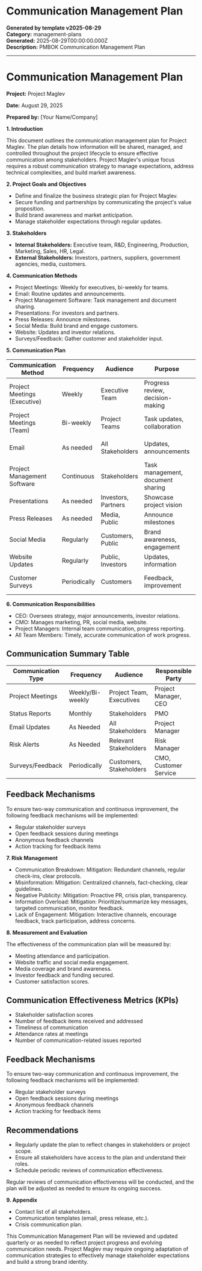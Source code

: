 # Communication Management Plan

**Generated by template v2025-08-29**  
**Category:** management-plans  
**Generated:** 2025-08-29T00:00:00.000Z  
**Description:** PMBOK Communication Management Plan

---

# Communication Management Plan

**Project:** Project Maglev

**Date:** August 29, 2025

**Prepared by:** [Your Name/Company]


**1. Introduction**

This document outlines the communication management plan for Project Maglev. The plan details how information will be shared, managed, and controlled throughout the project lifecycle to ensure effective communication among stakeholders. Project Maglev's unique focus requires a robust communication strategy to manage expectations, address technical complexities, and build market awareness.

**2. Project Goals and Objectives**

* Define and finalize the business strategic plan for Project Maglev.
* Secure funding and partnerships by communicating the project's value proposition.
* Build brand awareness and market anticipation.
* Manage stakeholder expectations through regular updates.

**3. Stakeholders**

* **Internal Stakeholders:** Executive team, R&D, Engineering, Production, Marketing, Sales, HR, Legal.
* **External Stakeholders:** Investors, partners, suppliers, government agencies, media, customers.

**4. Communication Methods**

* Project Meetings: Weekly for executives, bi-weekly for teams.
* Email: Routine updates and announcements.
* Project Management Software: Task management and document sharing.
* Presentations: For investors and partners.
* Press Releases: Announce milestones.
* Social Media: Build brand and engage customers.
* Website: Updates and investor relations.
* Surveys/Feedback: Gather customer and stakeholder input.

**5. Communication Plan**

| Communication Method | Frequency | Audience | Purpose | Responsible Party |
|---|---|---|---|---|
| Project Meetings (Executive) | Weekly | Executive Team | Progress review, decision-making | CEO |
| Project Meetings (Team) | Bi-weekly | Project Teams | Task updates, collaboration | Project Managers |
| Email | As needed | All Stakeholders | Updates, announcements | Relevant Team Member |
| Project Management Software | Continuous | Stakeholders | Task management, document sharing | Project Managers |
| Presentations | As needed | Investors, Partners | Showcase project vision | CMO, CEO |
| Press Releases | As needed | Media, Public | Announce milestones | CMO, PR Agency |
| Social Media | Regularly | Customers, Public | Brand awareness, engagement | CMO, Social Media Manager |
| Website Updates | Regularly | Public, Investors | Updates, information | CMO, Webmaster |
| Customer Surveys | Periodically | Customers | Feedback, improvement | CMO, Customer Service |

**6. Communication Responsibilities**

* CEO: Oversees strategy, major announcements, investor relations.
* CMO: Manages marketing, PR, social media, website.
* Project Managers: Internal team communication, progress reporting.
* All Team Members: Timely, accurate communication of work progress.

## Communication Summary Table

| Communication Type      | Frequency         | Audience                | Responsible Party      |
|------------------------|-------------------|-------------------------|-----------------------|
| Project Meetings       | Weekly/Bi-weekly  | Project Team, Executives| Project Manager, CEO  |
| Status Reports         | Monthly           | Stakeholders            | PMO                   |
| Email Updates          | As Needed         | All Stakeholders        | Project Manager       |
| Risk Alerts            | As Needed         | Relevant Stakeholders   | Risk Manager          |
| Surveys/Feedback       | Periodically      | Customers, Stakeholders | CMO, Customer Service |

## Feedback Mechanisms

To ensure two-way communication and continuous improvement, the following feedback mechanisms will be implemented:
- Regular stakeholder surveys
- Open feedback sessions during meetings
- Anonymous feedback channels
- Action tracking for feedback items

**7. Risk Management**

* Communication Breakdown: Mitigation: Redundant channels, regular check-ins, clear protocols.
* Misinformation: Mitigation: Centralized channels, fact-checking, clear guidelines.
* Negative Publicity: Mitigation: Proactive PR, crisis plan, transparency.
* Information Overload: Mitigation: Prioritize/summarize key messages, targeted communication, monitor feedback.
* Lack of Engagement: Mitigation: Interactive channels, encourage feedback, track participation, address concerns.

**8. Measurement and Evaluation**

The effectiveness of the communication plan will be measured by:
* Meeting attendance and participation.
* Website traffic and social media engagement.
* Media coverage and brand awareness.
* Investor feedback and funding secured.
* Customer satisfaction scores.

## Communication Effectiveness Metrics (KPIs)

- Stakeholder satisfaction scores
- Number of feedback items received and addressed
- Timeliness of communication
- Attendance rates at meetings
- Number of communication-related issues reported

## Feedback Mechanisms

To ensure two-way communication and continuous improvement, the following feedback mechanisms will be implemented:
- Regular stakeholder surveys
- Open feedback sessions during meetings
- Anonymous feedback channels
- Action tracking for feedback items

## Recommendations

- Regularly update the plan to reflect changes in stakeholders or project scope.
- Ensure all stakeholders have access to the plan and understand their roles.
- Schedule periodic reviews of communication effectiveness.

Regular reviews of communication effectiveness will be conducted, and the plan will be adjusted as needed to ensure its ongoing success.

**9. Appendix**

* Contact list of all stakeholders.
* Communication templates (email, press release, etc.).
* Crisis communication plan.

This Communication Management Plan will be reviewed and updated quarterly or as needed to reflect project progress and evolving communication needs. Project Maglev may require ongoing adaptation of communication strategies to effectively manage stakeholder expectations and build a strong brand identity.
